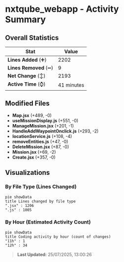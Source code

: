 # nxtqube_webapp - Activity Summary 

## Overall Statistics

| Stat                   | Value                                                             |
| ---------------------- | ----------------------------------------------------------------- |
| **Lines Added** (➕)   | 2202                                          |
| **Lines Removed** (➖) | 9                                        |
| **Net Change** (↕)    | 2193                |
| **Active Time** (⌚)   | 41 minutes |


## Modified Files
- **Map.jsx** (+489, -0)
- **useMissionDisplay.js** (+551, -0)
- **ManageMission.jsx** (+201, -1)
- **HandleAddWaypointOnclick.js** (+293, -2)
- **locationService.js** (+108, -4)
- **removeEntities.js** (+47, -0)
- **DeleteMission.jsx** (+87, -0)
- **Mission.jsx** (+69, -2)
- **Create.jsx** (+357, -0)

## Visualizations

### By File Type (Lines Changed)

```mermaid
pie showData
title Lines changed by file type
".jsx" : 1206
".js" : 1005
```

### By Hour (Estimated Activity Count)

```mermaid
pie showData
title Coding activity by hour (count of changes)
"11h" : 1
"12h" : 34
```


> **Last Updated:** 25/07/2025, 13:00:26